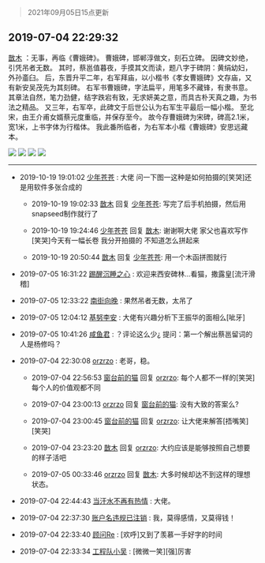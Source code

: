 > 2021年09月05日15点更新
<link rel="stylesheet" href="https://cdn.jsdelivr.net/gh/taotie6/sampleJSON@main/css/photo_show.css">


 ## 2019-07-04 22:29:32 

 [㪚木](https://www.coolapk.com/feed/12572675?shareKey=YWI5NjY2YmMyYTYyNjEzMTc0YzE~) ：无事，再临《曹娥碑》。
曹娥碑，邯郸淳做文，刻石立碑。
因碑文妙绝，引凭吊者无数。
其时，蔡邕值暮夜，手摸其文而读，题八字于碑阴：黄绢幼妇，外孙齑臼。
后，东晋升平二年，右军拜庙，以小楷书《孝女曹娥碑》文存庙，又有新安吴茂先为其刻碑。
右军书曹娥碑，字法扁平，用笔多不藏锋<!--break-->，有隶书意。其章法自然，笔力劲健，结字跌宕有致，无求妍美之意，而具古朴天真之趣，为书法之精品。
又三年，右军卒，此碑文于后世公认为右军生平最后一幅小楷。
至北宋，由王介甫女婿蔡元度重临，并保存至今。
故今存曹娥碑为宋碑，碑高2.1米，宽1米，上书字体为行楷体。
我此番所临者，为右军本小楷《曹娥碑》安思远藏本。 

<div class="album">
<img class="img-item" src="http://image.coolapk.com/feed/2019/0704/22/1081091_adc8df3b_9448_6358@4368x1898.jpeg" />
<img class="img-item" src="http://image.coolapk.com/feed/2019/0704/22/1081091_d28a9172_9448_636@2701x3069.jpeg" />
<img class="img-item" src="http://image.coolapk.com/feed/2019/0704/22/1081091_bf0378c4_9448_6362@2494x3325.jpeg" />
<img class="img-item" src="http://image.coolapk.com/feed/2019/0704/22/1081091_223af8d1_9448_6363@2494x3325.jpeg" />
</div>

 ------- 

- 2019-10-19 19:01:02 [少年苍苍](uid=930697) : 大佬 问一下图一这种是如何拍摄的[笑哭]还是用软件多张合成的 

    - 2019-10-19 19:02:33 [㪚木](uid=1081091) 回复 [少年苍苍](uid=930697): 写完了后手机拍摄，然后用snapseed制作就行了 

    - 2019-10-19 19:24:46 [少年苍苍](uid=930697) 回复 [㪚木](uid=1081091): 谢谢啊大佬 家父也喜欢写作[笑哭]今天有一幅长卷 我分开拍摄的 不知道怎么拼起来 

    - 2019-10-19 20:50:44 [㪚木](uid=1081091) 回复 [少年苍苍](uid=930697): 用一个木函拼图就行 

- 2019-07-05 16:31:22 [踢醒沉睡之心](uid=1036269) : 欢迎来西安碑林...看猫，撒露皇[流汗滑稽] 

- 2019-07-05 12:33:22 [南街向晚](uid=1262639) : 果然吊者无数，太吊了 

- 2019-07-05 12:04:12 [基努李安](uid=2093978) : 大佬有兴趣分析下王振华的面相么[呲牙] 

- 2019-07-05 10:41:26 [咸鱼君](uid=573545) : ？评论这么少¿ 提问：第一个解出蔡邕留词的人是杨修吗？ 

- 2019-07-04 22:30:08 [orzrzo](uid=1007653) : 老哥，稳。 

    - 2019-07-04 22:56:53 [窗台前的猫](uid=2187007) 回复 [orzrzo](uid=1007653): 每个人都不一样的[笑哭]每个人的价值观都不同 

    - 2019-07-04 23:00:13 [orzrzo](uid=1007653) 回复 [窗台前的猫](uid=2187007): 没有大致的答案么? 

    - 2019-07-04 23:00:45 [窗台前的猫](uid=2187007) 回复 [orzrzo](uid=1007653): 让大佬来解答[捂嘴笑][笑哭] 

    - 2019-07-04 23:23:20 [㪚木](uid=1081091) 回复 [orzrzo](uid=1007653): 大约应该是能够按照自己想要的样子活吧 

    - 2019-07-05 00:33:46 [orzrzo](uid=1007653) 回复 [㪚木](uid=1081091): 大多时候却达不到这样的理想状态。 

- 2019-07-04 22:44:43 [当汗水不再有热情](uid=749830) : 大佬。 

- 2019-07-04 22:37:30 [账户名违规已注销](uid=1039732) : 我，莫得感情，又莫得钱！ 

- 2019-07-04 22:33:40 [顾问Re](uid=886479) : [欢呼]又到了羡慕一手好字的时间 

- 2019-07-04 22:33:34 [工程队小吴](uid=970294) : [微微一笑][强]厉害 

